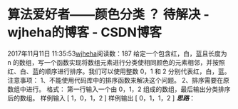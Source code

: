 # 算法爱好者——颜色分类 ？ 待解决 - wjheha的博客 - CSDN博客
2017年11月11日 11:35:53[wjheha](https://me.csdn.net/wjheha)阅读数：187
给定一个包含红，白，蓝且长度为 n 的数组，写一个函数实现将数组元素进行分类使相同颜色的元素相邻，并按照红、白、蓝的顺序进行排序。我们可以使用整数 0，1 和 2 分别代表红，白，蓝。
注意事项： 
1、不能使用代码库中的排序函数来解决这个问题。 
2、排序需要在原数组中进行。
格式：
第一行输入一个由 0，1，2 组成的数组，最后输出分类排序后的数组。
样例输入
[ 1，0，1，2 ]
样例输出
[ 0，1，1，2 ]
***思路***：
